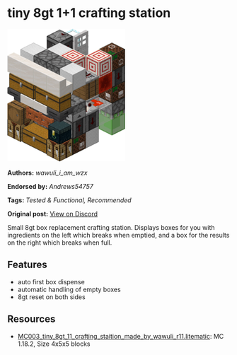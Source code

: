 # tiny 8gt 1+1 crafting station
<img alt="area_render_29.png" src="images/area_render_29.png?raw=1" height="300px">

**Authors:** *wawuli_i_am_wzx*

**Endorsed by:** *Andrews54757*

**Tags:** *Tested & Functional, Recommended*

**Original post:** [View on Discord](https://discord.com/channels/1375556143186837695/1388318487616684082)

Small 8gt box replacement crafting station. Displays boxes for you with ingredients on the left which breaks when emptied, and a box for the results on the right which breaks when full.
## Features
- auto first box dispense
- automatic handling of empty boxes
- 8gt reset on both sides

## Resources
- [MC003_tiny_8gt_11_crafting_staition_made_by_wawuli_r11.litematic](attachments/MC003_tiny_8gt_11_crafting_staition_made_by_wawuli_r11.litematic): MC 1.18.2, Size 4x5x5 blocks
